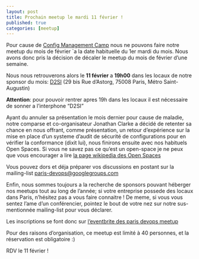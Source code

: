 ```yaml
---
layout: post
title: Prochain meetup le mardi 11 février !
published: true
categories: [meetup]
---
```


Pour cause de [Config Management Camp](http://cfgmgmtcamp.eu) nous ne pouvons faire notre meetup du mois de février \`a la date habituelle du 1er mardi du mois. Nous avons donc pris la décision de décaler le meetup du mois de février d’une semaine.

Nous nous retrouverons alors le **11 février** a **19h00** dans les locaux de notre sponsor du mois: [D2SI](http://www.d2-si.fr/) (29 bis Rue d’Astorg, 75008 Paris, Métro Saint-Augustin)

**Attention**: pour pouvoir rentrer apres 19h dans les locaux il est nécessaire de sonner a l’interphone “D2SI”

Ayant du annuler sa présentation le mois dernier pour cause de maladie, notre comparse et co-organisateur Jonathan Clarke a décidé de retenter sa chance en nous offrant, comme présentation, un retour d’expérience sur la mise en place d’un systeme d’audit de sécurité de configurations pour en vérifier la conformance (dixit lui), nous finirons ensuite avec nos habituels Open Spaces. Si vous ne savez pas ce qu’est un open-space je ne peux que vous encourager a lire [la page wikipedia des Open Spaces](https://fr.wikipedia.org/wiki/M%C3%A9thodologie_open_space)

Vous pouvez dors et déja préparer vos discussions en postant sur la mailing-list [paris-devops@googlegroups.com](https://groups.google.com/forum/?fromgroups#!forum/paris-devops)

Enfin, nous sommes toujours a la recherche de sponsors pouvant héberger nos meetups tout au long de l’année; si votre entreprise possede des locaux dans Paris, n’hésitez pas a vous faire connaitre !
De meme, si vous vous sentez l’ame d’un conférencier, pointez le bout de votre nez sur notre sus-mentionnée mailing-list pour vous déclarer.

Les inscriptions se font donc sur [l’eventbrite des paris devops meetup](http://parisdevops-22.eventbrite.com)

Pour des raisons d’organisation, ce meetup est limité à 40 personnes, et la réservation est obligatoire :)

RDV le 11 février !
